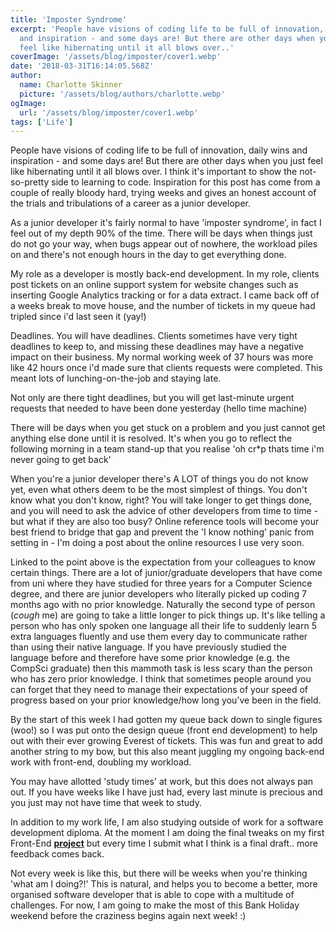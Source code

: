 ```yaml
---
title: 'Imposter Syndrome'
excerpt: 'People have visions of coding life to be full of innovation, daily wins
  and inspiration - and some days are! But there are other days when you just
  feel like hibernating until it all blows over..'
coverImage: '/assets/blog/imposter/cover1.webp'
date: '2018-03-31T16:14:05.568Z'
author:
  name: Charlotte Skinner
  picture: '/assets/blog/authors/charlotte.webp'
ogImage:
  url: '/assets/blog/imposter/cover1.webp'
tags: ['Life']
---
```


People have visions of coding life to be full of innovation, daily wins and inspiration - and some days are! But there are other days when you just feel like hibernating until it all blows over. I think it's important to show the not-so-pretty side to learning to code. Inspiration for this post has come from a couple of really bloody hard, trying weeks and gives an honest account of the trials and tribulations of a career as a junior developer.

As a junior developer it's fairly normal to have 'imposter syndrome', in fact I feel out of my depth 90% of the time. There will be days when things just do not go your way, when bugs appear out of nowhere, the workload piles on and there's not enough hours in the day to get everything done.

My role as a developer is mostly back-end development. In my role, clients post tickets on an online support system for website changes such as inserting Google Analytics tracking or for a data extract. I came back off of a weeks break to move house, and the number of tickets in my queue had tripled since i'd last seen it (yay!)

Deadlines. You will have deadlines. Clients sometimes have very tight deadlines to keep to, and missing these deadlines may have a negative impact on their business. My normal working week of 37 hours was more like 42 hours once i'd made sure that clients requests were completed. This meant lots of lunching-on-the-job and staying late.

Not only are there tight deadlines, but you will get last-minute urgent requests that needed to have been done yesterday (hello time machine)

There will be days when you get stuck on a problem and you just cannot get anything else done until it is resolved. It's when you go to reflect the following morning in a team stand-up that you realise 'oh cr*p thats time i'm never going to get back'

When you're a junior developer there's A LOT of things you do not know yet, even what others deem to be the most simplest of things. You don't know what you don't know, right? You will take longer to get things done, and you will need to ask the advice of other developers from time to time - but what if they are also too busy? Online reference tools will become your best friend to bridge that gap and prevent the 'I know nothing' panic from setting in - I'm doing a post about the online resources I use very soon.

Linked to the point above is the expectation from your colleagues to know certain things. There are a lot of junior/graduate developers that have come from uni where they have studied for three years for a Computer Science degree, and there are junior developers who literally picked up coding 7 months ago with no prior knowledge. Naturally the second type of person (*cough* me) are going to take a little longer to pick things up. It's like telling a person who has only spoken one language all their life to suddenly learn 5 extra languages fluently and use them every day to communicate rather than using their native language. If you have previously studied the language before and therefore have some prior knowledge (e.g. the CompSci graduate) then this mammoth task is less scary than the person who has zero prior knowledge. I think that sometimes people around you can forget that they need to manage their expectations of your speed of progress based on your prior knowledge/how long you've been in the field.

By the start of this week I had gotten my queue back down to single figures (woo!) so I was put onto the design queue (front end development) to help out with their ever growing Everest of tickets. This was fun and great to add another string to my bow, but this also meant juggling my ongoing back-end work with front-end, doubling my workload.

You may have allotted 'study times' at work, but this does not always pan out. If you have weeks like I have just had, every last minute is precious and you just may not have time that week to study.

In addition to my work life, I am also studying outside of work for a software development diploma. At the moment I am doing the final tweaks on my first Front-End **[project](https://github.com/charlotteskinner90/teeinthesun)** but every time I submit what I think is a final draft.. more feedback comes back.

Not every week is like this, but there will be weeks when you're thinking 'what am I doing?!' This is natural, and helps you to become a better, more organised software developer that is able to cope with a multitude of challenges. For now, I am going to make the most of this Bank Holiday weekend before the craziness begins again next week! :)

